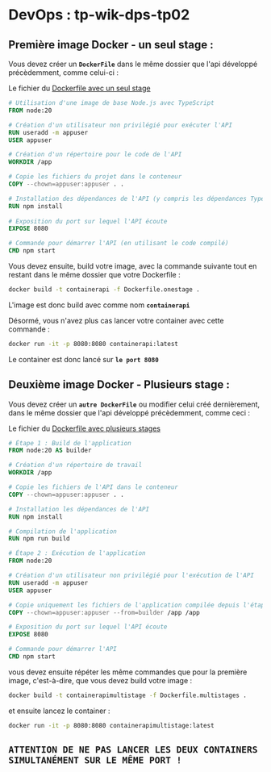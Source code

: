 # DevOps : tp-wik-dps-tp02

## Première image Docker - un seul stage : 

Vous devez créer un **`DockerFile`** dans le même dossier que l'api développé précèdemment, comme celui-ci :

Le fichier du [Dockerfile avec un seul stage](..\tp01\Dockerfile.onestage)

```Dockerfile
# Utilisation d'une image de base Node.js avec TypeScript
FROM node:20

# Création d'un utilisateur non privilégié pour exécuter l'API
RUN useradd -m appuser
USER appuser

# Création d'un répertoire pour le code de l'API
WORKDIR /app

# Copie les fichiers du projet dans le conteneur
COPY --chown=appuser:appuser . .

# Installation des dépendances de l'API (y compris les dépendances TypeScript)
RUN npm install
 
# Exposition du port sur lequel l'API écoute
EXPOSE 8080

# Commande pour démarrer l'API (en utilisant le code compilé)
CMD npm start 
```

Vous devez ensuite, build votre image, avec la commande suivante tout en restant dans le même dossier que votre Dockerfile : 

```sh
docker build -t containerapi -f Dockerfile.onestage .
```
L'image est donc build avec comme nom **`containerapi`**

Désormé, vous n'avez plus cas lancer votre container avec cette commande : 

```sh
docker run -it -p 8080:8080 containerapi:latest
```

Le container est donc lancé sur **`le port 8080`**

## Deuxième image Docker - Plusieurs stage : 

Vous devez créer un **`autre DockerFile`** ou modifier celui créé dernièrement, dans le même dossier que l'api développé précèdemment, comme ceci :

Le fichier du [Dockerfile avec plusieurs stages](..\tp01\Dockerfile.multistages)

```Dockerfile
# Étape 1 : Build de l'application
FROM node:20 AS builder

# Création d'un répertoire de travail
WORKDIR /app

# Copie les fichiers de l'API dans le conteneur
COPY --chown=appuser:appuser . .

# Installation les dépendances de l'API
RUN npm install

# Compilation de l'application
RUN npm run build

# Étape 2 : Exécution de l'application
FROM node:20

# Création d'un utilisateur non privilégié pour l'exécution de l'API
RUN useradd -m appuser
USER appuser

# Copie uniquement les fichiers de l'application compilée depuis l'étape précédente
COPY --chown=appuser:appuser --from=builder /app /app

# Exposition du port sur lequel l'API écoute
EXPOSE 8080

# Commande pour démarrer l'API
CMD npm start
```

vous devez ensuite répéter les même commandes que pour la première image, c'est-à-dire, que vous devez build votre image : 

```sh
docker build -t containerapimultistage -f Dockerfile.multistages .
```

et ensuite lancez le container : 

```sh
docker run -it -p 8080:8080 containerapimultistage:latest
```

## **`ATTENTION DE NE PAS LANCER LES DEUX CONTAINERS SIMULTANÉMENT SUR LE MÊME PORT !`**